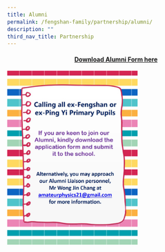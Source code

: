 ```yaml
---
title: Alumni
permalink: /fengshan-family/partnership/alumni/
description: ""
third_nav_title: Partnership
---
```

<h4 style="text-align: center;"><strong><a href="/files/Alumni-Form.pdf" target="_blank" rel="noopener">Download Alumni Form here</a></strong></h4>
<img style="width: 60%;" src="/images/alum1.jpg" /><br>
